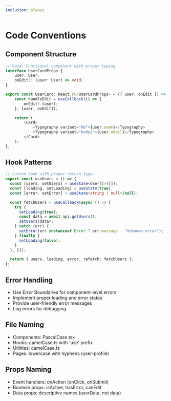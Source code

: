 ```yaml
---
inclusion: always
---
```


# Code Conventions

## Component Structure

```typescript
// Good: Functional component with proper typing
interface UserCardProps {
	user: User;
	onEdit?: (user: User) => void;
}

export const UserCard: React.FC<UserCardProps> = ({ user, onEdit }) => {
	const handleEdit = useCallback(() => {
		onEdit?.(user);
	}, [user, onEdit]);

	return (
		<Card>
			<Typography variant="h6">{user.name}</Typography>
			<Typography variant="body2">{user.email}</Typography>
		</Card>
	);
};
```

## Hook Patterns

```typescript
// Custom hook with proper return type
export const useUsers = () => {
  const [users, setUsers] = useState<User[]>([]);
  const [loading, setLoading] = useState(true);
  const [error, setError] = useState<string | null>(null);

  const fetchUsers = useCallback(async () => {
    try {
      setLoading(true);
      const data = await api.getUsers();
      setUsers(data);
    } catch (err) {
      setError(err instanceof Error ? err.message : "Unknown error");
    } finally {
      setLoading(false);
    }
  }, []);

  return { users, loading, error, refetch: fetchUsers };
};
```

## Error Handling

- Use Error Boundaries for component-level errors
- Implement proper loading and error states
- Provide user-friendly error messages
- Log errors for debugging

## File Naming

- Components: PascalCase.tsx
- Hooks: camelCase.ts with 'use' prefix
- Utilities: camelCase.ts
- Pages: lowercase with hyphens (user-profile)

## Props Naming

- Event handlers: onAction (onClick, onSubmit)
- Boolean props: isActive, hasError, canEdit
- Data props: descriptive names (userData, not data)
